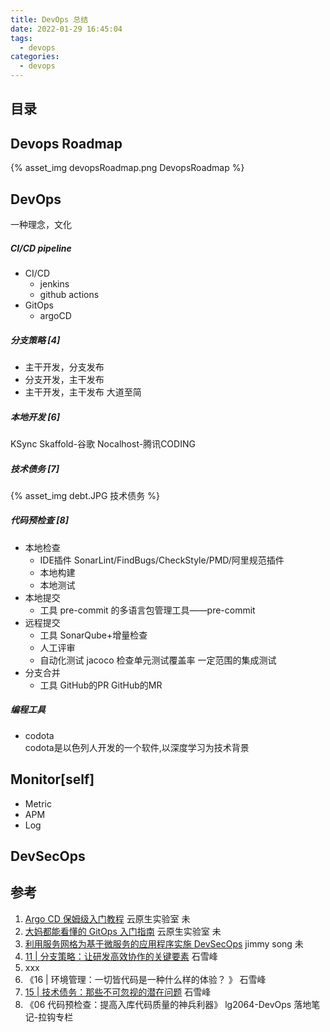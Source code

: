 ```yaml
---
title: DevOps 总结
date: 2022-01-29 16:45:04
tags: 
  - devops
categories:
  - devops
---
```


<p></p>
<!-- more -->

## 目录
<!-- toc -->

## Devops Roadmap

{% asset_img devopsRoadmap.png  DevopsRoadmap %}

## DevOps
一种理念，文化

##### CI/CD pipeline
+ CI/CD
  - jenkins
  - github actions
+ GitOps  
  - argoCD

##### 分支策略 [4]
+ 主干开发，分支发布
+ 分支开发，主干发布
+ 主干开发，主干发布
  大道至简

##### 本地开发 [6]
KSync
Skaffold-谷歌
Nocalhost-腾讯CODING

##### 技术债务 [7]
{% asset_img  debt.JPG  技术债务  %}

##### 代码预检查 [8]
+ 本地检查
  - IDE插件
    SonarLint/FindBugs/CheckStyle/PMD/阿里规范插件
  - 本地构建
  - 本地测试
+ 本地提交
  - 工具
    pre-commit 的多语言包管理工具——pre-commit
+ 远程提交
  - 工具
    SonarQube+增量检查
  - 人工评审
  - 自动化测试
    jacoco 检查单元测试覆盖率
    一定范围的集成测试
+ 分支合并
  - 工具
    GitHub的PR
    GitHub的MR

##### 编程工具
+ codota  
  codota是以色列人开发的一个软件,以深度学习为技术背景
  
## Monitor[self]
+ Metric 
+ APM
+ Log

## DevSecOps

## 参考
1. [Argo CD 保姆级入门教程](https://cloud.tencent.com/developer/article/2153864)  云原生实验室 未
2. [大妈都能看懂的 GitOps 入门指南](https://cloud.tencent.com/developer/article/2153852)  云原生实验室 未
3. [利用服务网格为基于微服务的应用程序实施 DevSecOps](https://lib.jimmysong.io/service-mesh-devsecops/)  jimmy song 未
4. [11 | 分支策略：让研发高效协作的关键要素]() 石雪峰
5. xxx
6. 《16 | 环境管理：一切皆代码是一种什么样的体验？ 》  石雪峰
7. [15 | 技术债务：那些不可忽视的潜在问题]() 石雪峰
8. 《06  代码预检查：提高入库代码质量的神兵利器》  lg2064-DevOps 落地笔记-拉钩专栏



